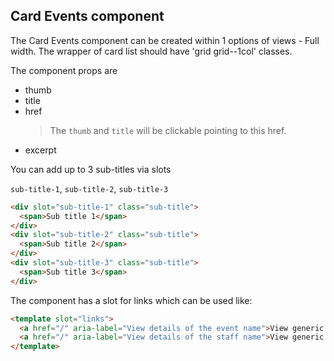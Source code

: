 
## Card Events component

The Card Events component can be created within 1 options of views - Full width.
The wrapper of card list should have 'grid grid--1col' classes.

The component props are

- thumb
- title
- href
  > The `thumb` and `title` will be clickable pointing to this href.
- excerpt

You can add up to 3 sub-titles via slots

`sub-title-1`, `sub-title-2`, `sub-title-3`

```html
<div slot="sub-title-1" class="sub-title">
  <span>Sub title 1</span>
</div>
<div slot="sub-title-2" class="sub-title">
  <span>Sub title 2</span>
</div>
<div slot="sub-title-3" class="sub-title">
  <span>Sub title 3</span>
</div>
```

The component has a slot for links which can be used like:

```html
<template slot="links">
  <a href="/" aria-label="View details of the event name">View generic details ></a>
  <a href="/" aria-label="View details of the staff name">View generic staff ></a>
</template>
```
